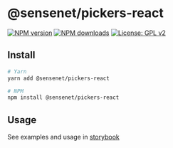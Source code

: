 # @sensenet/pickers-react

[![NPM version](https://img.shields.io/npm/v/@sensenet/pickers-react.svg?style=flat)](https://www.npmjs.com/package/@sensenet/pickers-react)
[![NPM downloads](https://img.shields.io/npm/dt/@sensenet/pickers-react.svg?style=flat)](https://www.npmjs.com/package/@sensenet/pickers-react)
[![License: GPL v2](https://img.shields.io/badge/License-GPL%20v2-blue.svg)](https://www.gnu.org/licenses/old-licenses/gpl-2.0.en.html)

## Install

```bash
# Yarn
yarn add @sensenet/pickers-react

# NPM
npm install @sensenet/pickers-react
```

## Usage

See examples and usage in [storybook](https://sn-react-component-docs-dev.netlify.com/?path=/story/listpicker--connected-to-repository)
